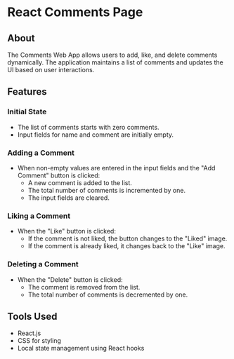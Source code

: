 # **React Comments Page**

## **About**
The Comments Web App allows users to add, like, and delete comments dynamically. The application maintains a list of comments and updates the UI based on user interactions.

## **Features**

### **Initial State**
- The list of comments starts with zero comments.
- Input fields for name and comment are initially empty.

### **Adding a Comment**
- When non-empty values are entered in the input fields and the "Add Comment" button is clicked:
  - A new comment is added to the list.
  - The total number of comments is incremented by one.
  - The input fields are cleared.

### **Liking a Comment**
- When the "Like" button is clicked:
  - If the comment is not liked, the button changes to the "Liked" image.
  - If the comment is already liked, it changes back to the "Like" image.

### **Deleting a Comment**
- When the "Delete" button is clicked:
  - The comment is removed from the list.
  - The total number of comments is decremented by one.

## **Tools Used**
- React.js
- CSS for styling
- Local state management using React hooks
